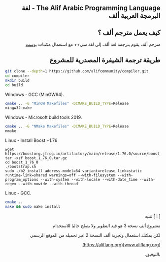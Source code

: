 <div dir=rtl>

The Alif Arabic Programming Language - لغة البرمجة العربية ألف
-----------------------------------------------------------

كيف يعمل مترجم ألف ؟
-------

مترجم ألف يقوم بترجمة لغة ألف إلى لغة سي++ مع استعمال مكتبات 
[بوست](https://boost.org)

طريقة ترجمة الشيفرة المصدرية للمشروع
---------

<div dir=ltr>

```bash
git clone --depth=1 https://github.com/alifcommunity/compiler.git
cd compiler
mkdir build
cd build
```
  
Windows - GCC (MinGW64).

```bash
cmake .. -G "MinGW Makefiles" -DCMAKE_BUILD_TYPE=Release
mingw32-make
```

Windows - Microsoft build tools 2019.

```bash
cmake .. -G "NMake Makefiles" -DCMAKE_BUILD_TYPE=Release 
nmake
```

Linux - Install Boost +1.76
```
wget https://boostorg.jfrog.io/artifactory/main/release/1.76.0/source/boost_1_76_0.tar.gz
tar -xzf boost_1_76_0.tar.gz
cd boost_1_76_0
./bootstrap.sh
sudo ./b2 install address-model=64 variant=release link=static runtime-link=shared warnings=off --with-filesystem --with-program_options --with-system --with-locale --with-date_time --with-regex --with-nowide --with-thread 
```

Linux - GCC.

```bash
cmake ..
make && sudo make install
```

</div>

[ ! ] تنبيه

مشروع ألف نسخة 3 هو قيد التطوير ولا يصلح حاليا للاستخدام

لكن يمكنك استعمال وتجربة ألف النسخة 2 عبر تحميله من الموقع الرسمي

[www.aliflang.org](https://aliflang.org)

بالتوفيق.

</div>

